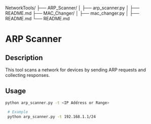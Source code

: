 NetworkTools/
├── ARP_Scanner/
│   ├── arp_scanner.py
│   ├── README.md
├── MAC_Changer/
│   ├── mac_changer.py
│   ├── README.md
└── README.md


# ARP Scanner

## Description
This tool scans a network for devices by sending ARP requests and collecting responses.

## Usage
```bash
python arp_scanner.py -t <IP Address or Range>

 # Example
 python arp_scanner.py -t 192.168.1.1/24